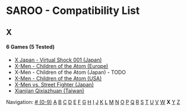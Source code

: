 # SAROO - Compatibility List

## X

#### 6 Games (5 Tested)

- [X Japan - Virtual Shock 001 (Japan)](../../../Regions/Retails/Japan/GS-9023/01/README.md)
- [X-Men - Children of the Atom (Europe)](../../../Regions/Retails/Europe/T-8108H-50/01/README.md)
- X-Men - Children of the Atom (Japan) - TODO
- [X-Men - Children of the Atom (USA)](../../../Regions/Retails/USA/T-8108H/01/README.md)
- [X-Men vs. Street Fighter (Japan)](../../../Regions/Retails/Japan/T-1226G/01/README.md)
- [Xianjian Qixiazhuan (Taiwan)](../../../Regions/Retails/Taiwan/T-37401H/01/README.md)

Navigation:
[# (0-9)](./09.md) [A](./A.md) [B](./B.md) [C](./C.md) [D](./D.md) [E](./E.md) [F](./F.md) [G](./G.md) [H](./H.md) [I](./I.md) [J](./J.md) [K](./K.md) [L](./L.md) [M](./M.md) [N](./N.md) [O](./O.md) [P](./P.md) [Q](./Q.md) [R](./R.md) [S](./S.md) [T](./T.md) [U](./U.md) [V](./V.md) [W](./W.md) **X** [Y](./Y.md) [Z](./Z.md)

